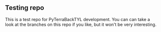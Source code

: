 ## Testing repo
This is a test repo for PyTerraBackTYL development. You can can take a look at the branches on this repo if you like, but it won't be very interesting.
